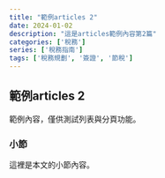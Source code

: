 ```yaml
---
title: "範例articles 2"
date: 2024-01-02
description: "這是articles範例內容第2篇"
categories: ['稅務']
series: ['稅務指南']
tags: ['稅務規劃', '簽證', '節稅']
---
```


## 範例articles 2

範例內容，僅供測試列表與分頁功能。

### 小節
這裡是本文的小節內容。